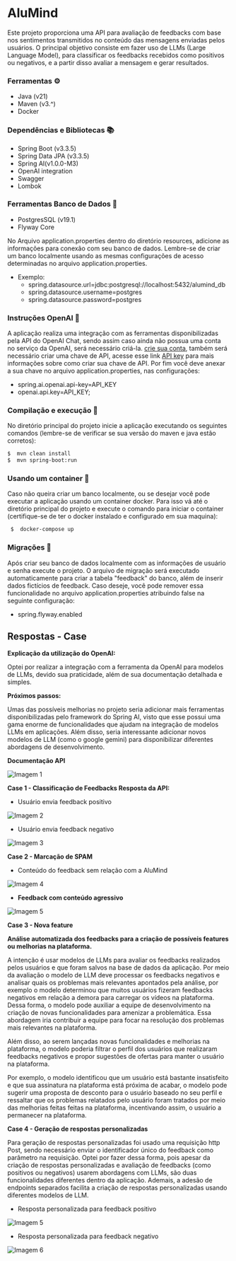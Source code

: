 # AluMind
Este projeto proporciona uma API para avaliação de feedbacks com base nos sentimentos transmitidos no conteúdo das mensagens enviadas pelos usuários. O principal objetivo consiste em fazer uso de LLMs (Large Language Model), para classificar os feedbacks recebidos como positivos ou negativos, e a partir disso avaliar a mensagem e gerar resultados.
  ### Ferramentas ⚙️
  - Java (v21)
  - Maven (v3.^)
  - Docker
  ### Dependências e Bibliotecas 📚
  -  Spring Boot (v3.3.5)
  -  Spring Data JPA (v3.3.5)
  -  Spring AI(v1.0.0-M3)
  - OpenAI integration
  - Swagger
  - Lombok
  ### Ferramentas Banco de Dados 🏦
  - PostgresSQL (v19.1)
  - Flyway Core
  
  No Arquivo application.properties dentro do diretório resources, adicione as informações para conexão com seu banco de dados. Lembre-se de criar um banco localmente usando as mesmas configurações de acesso determinadas no arquivo application.properties.
  - Exemplo:
      - spring.datasource.url=jdbc:postgresql://localhost:5432/alumind_db
      - spring.datasource.username=postgres
      - spring.datasource.password=postgres
      
  ### Instruções OpenAI 🤖
A aplicação realiza uma integração com as ferramentas disponibilizadas pela API do OpenAI Chat, sendo assim caso ainda não possua uma conta no serviço da OpenAI, será necessário criá-la. [crie sua conta](https://auth.openai.com/authorize?audience=https%3A%2F%2Fapi.openai.com%2Fv1&auth0Client=eyJuYW1lIjoiYXV0aDAtc3BhLWpzIiwidmVyc2lvbiI6IjEuMjEuMCJ9&client_id=DRivsnm2Mu42T3KOpqdtwB3NYviHYzwD&device_id=9076a0de-c5c3-43cb-9b24-c91f82566242&issuer=https%3A%2F%2Fauth.openai.com&max_age=0&nonce=dWwwOXlHaHpXaXA0TjYwdERvY25icWVJMzd2ZVhFVU9TZTg3RjBzSTJkZw%3D%3D&redirect_uri=https%3A%2F%2Fplatform.openai.com%2Fauth%2Fcallback&response_mode=query&response_type=code&scope=openid+profile+email+offline_access&screen_hint=signup&state=Q0VON21QRjZWakdhUEJMRUJPVkJ2ZHI0fnFUSEc5STh2N1BiNHJZbUtnVQ%3D%3D&flow=treatment), também será necessário criar uma chave de API, acesse esse link [API key](https://platform.openai.com/api-keys) para mais informações sobre como criar sua chave de API. Por fim você deve anexar a sua chave no arquivo application.properties, nas configurações:
  - spring.ai.openai.api-key=API_KEY
  - openai.api.key=API_KEY;
  ### Compilação e execução 🚀
  No diretório principal do projeto inicie a aplicação executando os seguintes comandos (lembre-se de verificar se sua versão do maven e java estão corretos): 
  ```bash
  $  mvn clean install
  $  mvn spring-boot:run
  ```
### Usando um container 🐋
Caso não queira criar um banco localmente, ou se desejar você pode executar a aplicação usando um container docker. Para isso vá até o diretório principal do projeto e execute 
o comando para iniciar o container (certifique-se de ter o docker instalado e configurado em sua maquina):
 ```bash
  $  docker-compose up
  ```
### Migrações 📂
Após criar seu banco de dados localmente com as informações de usuário e senha execute o projeto. O arquivo de migração será executado automaticamente para criar a tabela "feedback" do banco, além de inserir dados fictícios de feedback. 
Caso deseje, você pode remover essa funcionalidade no arquivo application.properties atribuindo false na seguinte configuração: 
  - spring.flyway.enabled

## Respostas - Case

**Explicação da utilização do OpenAI:**

Optei por realizar a integração com a ferramenta da OpenAI para modelos de LLMs, devido sua praticidade, além de sua documentação detalhada e simples.

**Próximos passos:**

Umas das possíveis melhorias no projeto seria adicionar mais ferramentas disponibilizadas pelo framework do Spring AI, visto que esse possui uma gama enorme de funcionalidades que ajudam na integração de modelos LLMs em aplicações. Além disso, seria interessante adicionar novos modelos de LLM (como o google gemini) para disponibilizar diferentes abordagens de desenvolvimento.

**Documentação API**

![Imagem 1](prints/api_docs.png)

**Case 1 - Classificação de Feedbacks Resposta da API:**

- Usuário envia feedback positivo

![Imagem 2](prints/feedback_positivo.png)

- Usuário envia feedback negativo

![Imagem 3](prints/feedback_negativo.png)

**Case 2 - Marcação de SPAM**

- Conteúdo do feedback sem relação com a AluMind

![Imagem 4](prints/spam_2.png)

- **Feedback com conteúdo agressivo**

![Imagem 5](prints/spam_1.png)

**Case 3 - Nova feature**

**Análise automatizada dos feedbacks para a criação de possíveis features ou melhorias na plataforma.**

A intenção é usar modelos de LLMs para avaliar os feedbacks realizados pelos usuários e que foram salvos na base de dados da aplicação. Por meio da avaliação o modelo de LLM deve processar os feedbacks negativos e analisar quais os problemas mais relevantes apontados pela análise, por exemplo o modelo determinou que muitos usuários fizeram feedbacks negativos em relação a demora para carregar os vídeos na plataforma. Dessa forma, o modelo pode auxiliar a equipe de desenvolvimento na criação de novas funcionalidades para amenizar a problemática. Essa abordagem iria contribuir a equipe para focar na resolução dos problemas mais relevantes na plataforma.

Além disso, ao serem lançadas novas funcionalidades e melhorias na plataforma, o modelo poderia filtrar o perfil dos usuários que realizaram feedbacks negativos e propor sugestões de ofertas para manter o usuário na plataforma.

Por exemplo, o modelo identificou que um usuário está bastante insatisfeito e que sua assinatura na plataforma está próxima de acabar, o modelo pode sugerir uma proposta de desconto para o usuário baseado no seu perfil e ressaltar que os problemas relatados pelo usuário foram tratados por meio das melhorias feitas feitas na plataforma, incentivando assim, o usuário a permanecer na plataforma.

**Case 4 - Geração de respostas personalizadas**

Para geração de respostas personalizadas foi usado uma requisição http Post, sendo necessário enviar o identificador único do feedback como parâmetro na requisição. Optei por fazer dessa forma, pois apesar da criação de respostas personalizadas e avaliação de feedbacks (como positivos ou negativos) usarem abordagens com LLMs, são duas funcionalidades diferentes dentro da aplicação. Ademais, a adesão de endpoints separados facilita a criação de respostas personalizadas usando diferentes modelos de LLM.

- Resposta personalizada para feedback positivo

![Imagem 5](prints/resposta_positiva.png)

- Resposta personalizada para feedback negativo

![Imagem 6](prints/resposta_negativa.png)



  



